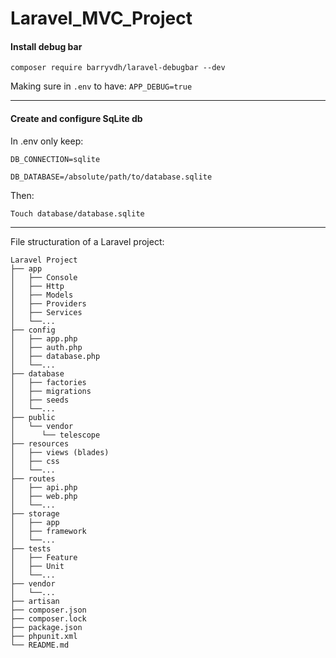 
# Laravel_MVC_Project


#### Install debug bar

`
composer require barryvdh/laravel-debugbar --dev
`

Making sure in `.env` to have: `APP_DEBUG=true
`

------

#### Create and configure SqLite db

In .env only keep:

`DB_CONNECTION=sqlite
`

`DB_DATABASE=/absolute/path/to/database.sqlite
`

Then:

`Touch database/database.sqlite`

-----

File structuration of a Laravel project: 

```
Laravel Project
├── app
│   ├── Console
│   ├── Http
│   ├── Models
│   ├── Providers
│   ├── Services
│   └──...
├── config
│   ├── app.php
│   ├── auth.php
│   ├── database.php
│   └──...
├── database
│   ├── factories
│   ├── migrations
│   ├── seeds
│   └──...
├── public
│   └── vendor
│      └── telescope
├── resources
│   ├── views (blades)
│   ├── css
│   └──...
├── routes
│   ├── api.php
│   ├── web.php
│   └──...
├── storage
│   ├── app
│   ├── framework
│   └──...
├── tests
│   ├── Feature
│   ├── Unit
│   └──...
├── vendor
│   └──...
├── artisan
├── composer.json
├── composer.lock
├── package.json
├── phpunit.xml
└── README.md
```
